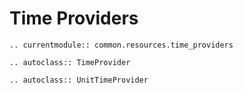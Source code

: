 # Time Providers

```{eval-rst}
.. currentmodule:: common.resources.time_providers

.. autoclass:: TimeProvider

.. autoclass:: UnitTimeProvider

```

